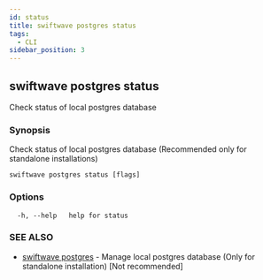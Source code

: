 ```yaml
---
id: status
title: swiftwave postgres status
tags:
  - CLI
sidebar_position: 3
---
```

## swiftwave postgres status

Check status of local postgres database

### Synopsis

Check status of local postgres database (Recommended only for standalone installations)

```
swiftwave postgres status [flags]
```

### Options

```
  -h, --help   help for status
```

### SEE ALSO

* [swiftwave postgres](swiftwave_postgres.md)	 - Manage local postgres database (Only for standalone installation) [Not recommended]


